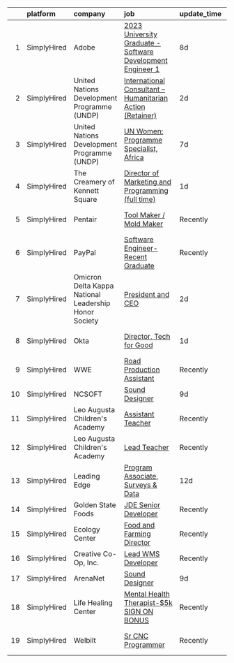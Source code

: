 

|    | platform    | company                                               | job                                                                                                                                                                         | update_time   | location                  |
|---:|:------------|:------------------------------------------------------|:----------------------------------------------------------------------------------------------------------------------------------------------------------------------------|:--------------|:--------------------------|
|  1 | SimplyHired | Adobe                                                 | [2023 University Graduate - Software Development Engineer 1](https://www.simplyhired.com/job/pw3mB4CiGvwc-bJueqZ0aDvCI9dNzHJbpySBTRHkf70gRLZUmAN9bg?q=creative+programming) | 8d            | Seattle, WA               |
|  2 | SimplyHired | United Nations Development Programme (UNDP)           | [International Consultant – Humanitarian Action (Retainer)](https://www.simplyhired.com/job/bJtnZCSVW3FC08Tryg1ePOlkr4eyvnErJxPJHdCL78TS-sEu7cukcA?q=creative+programming)  | 2d            | Remote                    |
|  3 | SimplyHired | United Nations Development Programme (UNDP)           | [UN Women: Programme Specialist, Africa](https://www.simplyhired.com/job/6hCD98JX5rMde_w1DQ_Nx9PKEbEAU90QU1SNO4LxBqhXJXKki5ro4Q?q=creative+programming)                     | 7d            | New York, NY              |
|  4 | SimplyHired | The Creamery of Kennett Square                        | [Director of Marketing and Programming (full time)](https://www.simplyhired.com/job/oDs-e0sYmEbS3RxE7qM9-QPjpfjO1yhUitT7HEp7w0jExT9NN6R7AQ?q=creative+programming)          | 1d            | Kennett Square, PA        |
|  5 | SimplyHired | Pentair                                               | [Tool Maker / Mold Maker](https://www.simplyhired.com/job/8dsijkWwo3TVgpK_UGM20hA5BDNFFG2yNnbiPrKO-VXJQUly7XnhBg?q=creative+programming)                                    | Recently      | New Brighton, MN          |
|  6 | SimplyHired | PayPal                                                | [Software Engineer- Recent Graduate](https://www.simplyhired.com/job/4UvOXhqQDv5KO0OetAIGwkU58bEYBgKabyfFnwLFoldOuKNot7Zn6g?q=creative+programming)                         | Recently      | New York, NY +6 locations |
|  7 | SimplyHired | Omicron Delta Kappa National Leadership Honor Society | [President and CEO](https://www.simplyhired.com/job/FI5Q34aEjvuxVMOqJEAACExGTyy01zsq44B0UaTI8xvvbpndx208Qw?q=creative+programming)                                          | 2d            | Lexington, VA             |
|  8 | SimplyHired | Okta                                                  | [Director, Tech for Good](https://www.simplyhired.com/job/EmUWxG7vFY8Oh6DFSaMhjRfguyKKD32zgIVQrpWFKU_kEjJdZJg09A?q=creative+programming)                                    | 1d            | San Francisco, CA         |
|  9 | SimplyHired | WWE                                                   | [Road Production Assistant](https://www.simplyhired.com/job/AXuCyRa8P1Y1CvaZl4Mf7fOxE0D-1EsqTmkb_qsE8kTwmRYrYRUgTQ?q=creative+programming)                                  | Recently      | Remote                    |
| 10 | SimplyHired | NCSOFT                                                | [Sound Designer](https://www.simplyhired.com/job/8gOhgL9xmTsycUwhWW3xiOI_irQyeWtd1QCiEmQt4XrR1wyGUEIg_w?q=creative+programming)                                             | 9d            | Bellevue, WA              |
| 11 | SimplyHired | Leo Augusta Children's Academy                        | [Assistant Teacher](https://www.simplyhired.com/job/tdJQEmcFZppZD6_MbbxUDHu69xuye7V2dKaAOmw11j8KTsN-ZJQbRA?q=creative+programming)                                          | Recently      | Blooming Prairie, MN      |
| 12 | SimplyHired | Leo Augusta Children's Academy                        | [Lead Teacher](https://www.simplyhired.com/job/qrWsh98N2DcrNxufHHRcHfT6LRj9MdV4F2biisEvdrBk3rpMRGb0jg?q=creative+programming)                                               | Recently      | Blooming Prairie, MN      |
| 13 | SimplyHired | Leading Edge                                          | [Program Associate, Surveys & Data](https://www.simplyhired.com/job/VB1JqZO_mpbxsZNCZ97Qf4TMdSMsmHCEw9rtztVEn6Gg9Rv5AtXwmA?q=creative+programming)                          | 12d           | Remote                    |
| 14 | SimplyHired | Golden State Foods                                    | [JDE Senior Developer](https://www.simplyhired.com/job/bGLfaQQvI_2iRCzEbVSlLB9VoF2f0tAlrcC33qNZDR7bYEDB8riWfw?q=creative+programming)                                       | Recently      | Irvine, CA                |
| 15 | SimplyHired | Ecology Center                                        | [Food and Farming Director](https://www.simplyhired.com/job/HP5QNTAMCvFikmtDfXcdEQfJZUru42JrMETYZMUxyTaYJorh2zp-FA?q=creative+programming)                                  | Recently      | West Berkeley, CA         |
| 16 | SimplyHired | Creative Co-Op, Inc.                                  | [Lead WMS Developer](https://www.simplyhired.com/job/iwL1kMHVKmJhgyufCmYeB_GuT_nYFDiFZ1A3AgDGEiCvRTBj2Mk3nQ?q=creative+programming)                                         | Recently      | Memphis, TN               |
| 17 | SimplyHired | ArenaNet                                              | [Sound Designer](https://www.simplyhired.com/job/rThG5IY9IzWMAoan9hcJnI7UxDCG6Ihg__kK3_DSy7e3u3DOyW-XHQ?q=creative+programming)                                             | 9d            | Bellevue, WA              |
| 18 | SimplyHired | Life Healing Center                                   | [Mental Health Therapist-$5k SIGN ON BONUS](https://www.simplyhired.com/job/DjFyfiy8i_4RG34YO0uoXBeWgvYYmbNqTtG8QxAFGO_kJ7lHYdadgQ?q=creative+programming)                  | Recently      | Santa Fe, NM              |
| 19 | SimplyHired | Welbilt                                               | [Sr CNC Programmer](https://www.simplyhired.com/job/yEY2FFHwl6KF16CczinYZKz5PBaX0gS547yvcZ7Pgv6GSuwyxTunxg?q=creative+programming)                                          | Recently      | Mount Pleasant, MI        |